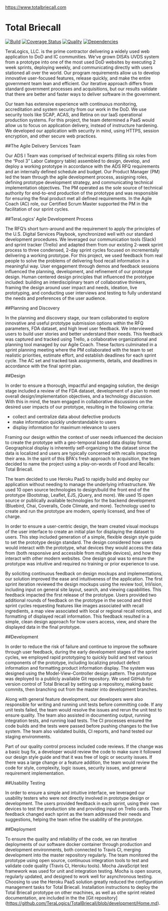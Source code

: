 https://www.totalbriecall.com

# Total Briecall

[![Build](https://travis-ci.org/TeraLogics/TotalBriecall.png)](https://travis-ci.org/TeraLogics/TotalBriecall)
[![Coverage Status](https://coveralls.io/repos/TeraLogics/TotalBriecall/badge.svg)](https://coveralls.io/r/TeraLogics/TotalBriecall)
[![Quality](https://codeclimate.com/github/TeraLogics/TotalBriecall.png)](https://codeclimate.com/github/TeraLogics/TotalBriecall)
[![Dependencies](https://david-dm.org/TeraLogics/TotalBriecall.png)](https://david-dm.org/TeraLogics/TotalBriecall)

TeraLogics, LLC. is the prime contractor delivering a widely used web application to DoD and IC communities. We've grown DISA’s UVDS  system from a prototype into one of the most used DoD websites by executing 2 week sprints, deploying weekly, and communicating directly with users stationed all over the world. Our program requirements allow us to develop innovative user-focused features, release quickly, and make the entire government team lean and efficient. Our iterative approach differs from standard government processes and acquisitions, but our results validate that there are better and faster ways to deliver software in the government. 

Our team has extensive experience with continuous monitoring, accreditation and system security from our work in the DoD. We use security tools like SCAP, ACAS, and Retina on our IaaS operational production systems. For this project, the team determined a PaaS would allow us to focus on application delivery, instead of instructure hardening. We developed our application with security in mind, using HTTPS, session encryption, and other secure web practices. 

##The Agile Delivery Services Team

Our ADS I Team was comprised of technical experts (filling six roles from the “Pool 3” Labor Category table) assembled to design, develop, and deploy a working prototype in accordance with the ADS RFQ requirements and an internally defined schedule and budget. Our Product Manager (PM) led the team through the agile development process, assigning roles, defining prototype development strategy, and communicating technical implementation objectives. The PM operated as the sole source of technical authority for end-to-end production of the prototype and was responsible for ensuring the final product met all defined requirements. In the Agile Coach (AC) role, our Certified Scrum Master supported the PM in the facilitation of our sprint cycles. 

##TeraLogics’ Agile Development Process 

The RFQ’s short turn-around and the requirement to apply the principles of the U.S. Digital Services Playbook, synchronized well with our standard development procedures.  We leveraged our  communication tools (Slack) and  sprint tracker (Trello) and adapted them from our  existing 2-week sprint process to three condensed, 2-day sprint cycles focused on incrementally delivering a working prototype. For this project, we used feedback from real people to solve the problems of delivering food recall information in a meaningful way. User engagement through demos and feedback sessions influenced the planning, development, and refinement of our prototype design. Human centered design principles that influenced the prototype included: building an interdisciplinary team of collaborative thinkers, framing the design around user impact and needs, ideation, live prototyping, and conducting user interviews and testing to fully understand the needs and preferences of the user audience.

##Planning and Discovery

In the planning and discovery stage, our team collaborated to explore innovative and useful prototype submission options within the RFQ parameters, FDA dataset, and high level user feedback. We interviewed users to build user stories and better understand their needs. This feedback was captured and tracked using Trello, a collaborative organizational and planning tool managed by our Agile Coach. These factors culminated in a sprint planning meeting where the PM collaborated with the team to set realistic priorities, estimate effort, and establish deadlines for each sprint cycle. The AC set and tracked task assignments, details, and deadlines in accordance with the final sprint plan.

##Design

In order to ensure a thorough, impactful and engaging solution, the design stage included a review of the FDA dataset, development of a plan to meet overall design/implementation objectives, and a technology discussion. With this in mind, the team engaged in collaborative discussions on the desired user impacts of our prototype, resulting in the following criteria:
  - collect and centralize data about defective products
  - make information quickly understandable to users
  - display information for maximum relevance to users

Framing our design within the context of user needs influenced the decision to create the prototype with a geo-temporal based data display format. Geographical display is inherently self-organizing to the dataset since the data is localized and users are typically concerned with recalls impacting their area. In the spirit of this BPA's fresh approach to acquisition, the team decided to name the project using a play-on-words of Food and Recalls: Total Briecall.

The team decided to use Heroku PaaS to rapidly build and deploy our application without needing to manage the underlying infrastructure. We used 10 open source technologies to design/build the front end of the prototype (Bootstrap, Leaflet, EJS, jQuery, and more). We used 15 open source or publically available technologies for the backend development (Bluebird, Chai, Coveralls, Code Climate, and more). Technology used to create and run the prototype are modern, openly licensed, and free of charge. 

In order to ensure a user-centric design, the team created visual mockups of the user interface to create an initial plan for displaying the dataset to users. This step included generation of a simple, flexible design style guide to set the prototype design standard. The design considered how users would interact with the prototype, what devices they would access the data from (both responsive and accessible from multiple devices), and how they interact with other modern websites. One design goal was to ensure the prototype was intuitive and required no training or prior experience to use. 

By soliciting continuous feedback on design mockups and implementations, our solution improved the ease and intuitiveness of the application. The first sprint iteration reviewed the design mockups using the review tool, InVision, including input on general site layout, search, and viewing capabilities. This feedback impacted  the first release of the prototype. Users provided two additional rounds of feedback on the prototype in the second and third sprint cycles requesting features like images associated with recall ingredients, a map view associated with local or regional recall notices, and formatting of displayed recall information. This feedback resulted in a simple, clean design approach for how users access, view, and share the displayed data in the final prototype.

##Development

In order to reduce the risk of failure and continue to improve the software through user feedback, during the early development stages of the sprint cycles, we employed rapid prototyping to quickly build and test various components of the prototype, including localizing product defect information and formatting product information display. The system was designed using the Model-View-Controller design pattern. The prototype was deployed to a publicly available Git repository. We used GitHub for version control of Total Briecall by setting up a repository, making basic commits, then branching out from the master into development branches.

Along with general feature development, our developers were also responsible for writing and running unit tests before committing code. If any unit tests failed, the team would resolve the issues and rerun the unit test to ensure quality. The team also assisted in documenting output, running integration tests, and running load tests. The CI processes ensured the code builds and the tests were passed before pushing changes to the live system.  The team also validated builds, CI reports, and hand tested our staging environments.

Part of our quality control process included code reviews. If the change was a basic bug fix, a developer would review the code to make sure it followed our design style guide and that it was free of logic or security issues. If there was a large change or a feature addition, the team would review the code for style, complexity, logic issues, security issues, and general requirement implementation.

##Usability Testing

In order to ensure a simple and intuitive interface, we leveraged our usability testers who were not directly involved in prototype design or development. The users provided feedback in each sprint, using their own devices to test the production site and providing input on Trello cards. Their feedback changed each sprint as the team addressed their needs and suggestions, helping the team refine the usability of the prototype.

##Deployment

To ensure the quality and reliability of the code, we ran iterative deployments of our software docker container through production and development environments, both connected to Travis CI, merging development into the master repository regularly. The team monitored the prototype using open source, continuous integration tools to test and validate code quality (Travis CI, Heroku tools). Mocha JavaScript test framework was used for unit and integration testing. Mocha is open source, regularly updated, and designed to work well for asynchronous testing. Choosing to use the Heroku PaaS solution greatly reduced the configuration management tasks for Total Briecall. Installation instructions to deploy the Total Briecall prototype on other machines, as well as othe sprint related documentation, are included in the the [Git repository] (https://github.com/TeraLogics/TotalBriecall/blob/development/Home.md). 
